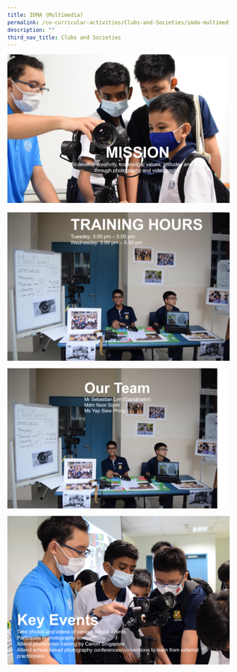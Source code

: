 ```yaml
---
title: IDMA (Multimedia)
permalink: /co-curricular-activities/Clubs-and-Societies/imda-multimedia
description: ""
third_nav_title: Clubs and Societies
---
```

![](/images/mm1.png)

![](/images/mm2.png)

![](/images/mm3.png)

![](/images/mm4.png)